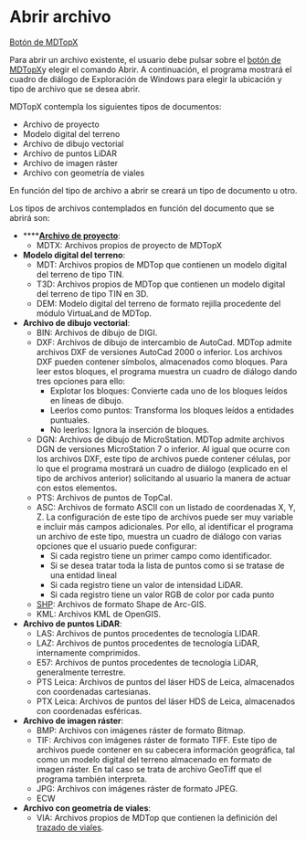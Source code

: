 # Abrir archivo

[Botón de MDTopX](/mdtopx/introduccion/boton-de-mdtopx.md)

Para abrir un archivo existente, el usuario debe pulsar sobre el [botón de MDTopX](../introduccion/boton-de-mdtopx.md)y elegir el comando Abrir. A continuación, el programa mostrará el cuadro de diálogo de Exploración de Windows para elegir la ubicación y tipo de archivo que se desea abrir.

MDTopX contempla los siguientes tipos de documentos:

* Archivo de proyecto
* Modelo digital del terreno
* Archivo de dibujo vectorial
* Archivo de puntos LiDAR
* Archivo de imagen ráster
* Archivo con geometría de viales

En función del tipo de archivo a abrir se creará un tipo de documento u otro.

Los tipos de archivos contemplados en función del documento que se abrirá son:

* \*\*\*\*[**Archivo de proyecto**](proyectos-de-mdtopx.md):
  * MDTX: Archivos propios de proyecto de MDTopX
* **Modelo digital del terreno**:
  * MDT: Archivos propios de MDTop que contienen un modelo digital del terreno de tipo TIN.
  * T3D: Archivos propios de MDTop que contienen un modelo digital del terreno de tipo TIN en 3D.
  * DEM: Modelo digital del terreno de formato rejilla procedente del módulo VirtuaLand de MDTop.
* **Archivo de dibujo vectorial**:
  * BIN: Archivos de dibujo de DIGI.
  * DXF: Archivos de dibujo de intercambio de AutoCad. MDTop admite archivos DXF de versiones AutoCad 2000 o inferior. Los archivos DXF pueden contener símbolos, almacenados como bloques. Para leer estos bloques, el programa muestra un cuadro de diálogo dando tres opciones para ello:
    * Explotar los bloques: Convierte cada uno de los bloques leídos en líneas de dibujo.
    * Leerlos como puntos: Transforma los bloques leídos a entidades puntuales.
    * No leerlos: Ignora la inserción de bloques.
  * DGN: Archivos de dibujo de MicroStation. MDTop admite archivos DGN de versiones MicroStation 7 o inferior. Al igual que ocurre con los archivos DXF, este tipo de archivos puede contener células, por lo que el programa mostrará un cuadro de diálogo \(explicado en el tipo de archivos anterior\) solicitando al usuario la manera de actuar con estos elementos.
  * PTS: Archivos de puntos de TopCal.
  * ASC: Archivos de formato ASCII con un listado de coordenadas X, Y, Z. La configuración de este tipo de archivos puede ser muy variable e incluir más campos adicionales. Por ello, al identificar el programa un archivo de este tipo, muestra un cuadro de diálogo con varias opciones que el usuario puede configurar:
    * Si cada registro tiene un primer campo como identificador.
    * Si se desea tratar toda la lista de puntos como si se tratase de una entidad lineal
    * Si cada registro tiene un valor de intensidad LiDAR.
    * Si cada registro tiene un valor RGB de color por cada punto
  * [SHP](leer-archivos-shape.md): Archivos de formato Shape de Arc-GIS.
  * KML: Archivos KML de OpenGIS.
* **Archivo de puntos LiDAR**:
  * LAS: Archivos de puntos procedentes de tecnología LIDAR.
  * LAZ: Archivos de puntos procedentes de tecnología LiDAR, internamente comprimidos.
  * E57: Archivos de puntos procedentes de tecnología LiDAR, generalmente terrestre.
  * PTS Leica: Archivos de puntos del láser HDS de Leica, almacenados con coordenadas cartesianas.
  * PTX Leica: Archivos de puntos del láser HDS de Leica, almacenados con coordenadas esféricas.
* **Archivo de imagen ráster**:
  * BMP: Archivos con imágenes ráster de formato Bitmap.
  * TIF: Archivos con imágenes ráster de formato TIFF. Este tipo de archivos puede contener en su cabecera información geográfica, tal como un modelo digital del terreno almacenado en formato de imagen ráster. En tal caso se trata de archivo GeoTiff que el programa también interpreta.
  * JPG: Archivos con imágenes ráster de formato JPEG.
  * ECW
* **Archivo con geometría de viales**:
  * VIA: Archivos propios de MDTop que contienen la definición del [trazado de viales](../modulo-viales/).

